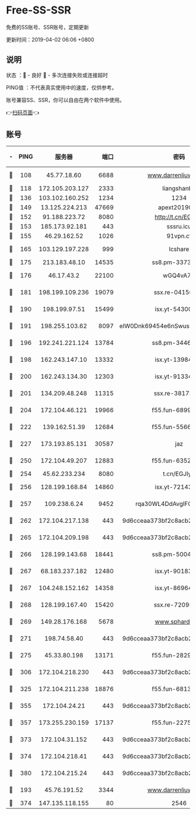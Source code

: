 # Free-SS-SSR

免费的SS账号、SSR账号，定期更新

更新时间：2019-04-02 06:06 +0800

## 说明

状态     ：🙂 - 良好 🙁 - 多次连接失败或连接超时

PING值   ：不代表真实使用中的速度，仅供参考。

账号兼容SS、SSR，你可以自由在两个软件中使用。

👉[扫码页面](https://liesauer.github.io/Free-SS-SSR/)👈

## 账号

|-|PING|服务器|端口|密码|加密方式|区域|
|:----:|:----:|:-----:|-----:|:----:|:----:|:----:|
|🙂|108|45.77.18.60|6688|www.darrenliuwei.com|aes-256-cfb|JP|
|🙂|118|172.105.203.127|2333|liangshanbo|chacha20|JP|
|🙂|136|103.102.160.252|1234|1234|rc4-md5|JP|
|🙂|149|13.125.224.213|47669|apext2019001|chacha20|KR|
|🙂|152|91.188.223.72|8080|http://t.cn/EGJIyrl|rc4-md5|RU|
|🙂|153|185.173.92.181|443|sssru.icu|rc4-md5|RU|
|🙂|155|46.29.162.52|1026|91vpn.cf|rc4-md5|RU|
|🙂|165|103.129.197.228|999|lcshare|aes-256-cfb|CN|
|🙂|175|213.183.48.10|14535|ss8.pm-33736221|rc4-md5|RU|
|🙂|176|46.17.43.2|22100|wGQ4vA7D|aes-256-gcm|RU|
|🙂|181|198.199.109.236|19079|ssx.re-04150237|aes-256-cfb|US|
|🙂|190|198.199.97.51|15499|isx.yt-54300855|aes-256-cfb|US|
|🙂|191|198.255.103.62|8097|eIW0Dnk69454e6nSwuspv9DmS201tQ0D|aes-256-cfb|US|
|🙂|196|192.241.221.124|13784|ss8.pm-34461522|aes-256-cfb|US|
|🙂|198|162.243.147.10|13332|isx.yt-13984444|aes-256-cfb|US|
|🙂|200|162.243.134.30|12303|isx.yt-91334852|aes-256-cfb|US|
|🙂|201|134.209.48.248|11315|ssx.re-38173894|aes-256-cfb|US|
|🙂|204|172.104.46.121|19966|f55.fun-68996821|aes-256-cfb|SG|
|🙂|222|139.162.51.39|12684|f55.fun-55660117|aes-256-cfb|SG|
|🙂|227|173.193.85.131|30587|jaz|aes-256-cfb|US|
|🙂|250|172.104.49.207|12883|f55.fun-63527647|aes-256-cfb|SG|
|🙂|254|45.62.233.234|8080|t.cn/EGJIyrl|rc4-md5|CA|
|🙂|256|128.199.168.84|14860|isx.yt-72143109|aes-256-cfb|SG|
|🙂|257|109.238.6.24|9452|rqa30WL4DdAvgIFG6Fs3znzTa|aes-256-cfb|FR|
|🙂|262|172.104.217.138|443|9d6cceaa373bf2c8acb22e60b6a58be6|aes-256-cfb|US|
|🙂|265|172.104.209.198|443|9d6cceaa373bf2c8acb22e60b6a58be6|aes-256-cfb|US|
|🙂|266|128.199.143.68|18441|ss8.pm-50042831|aes-256-cfb|SG|
|🙂|267|68.183.237.182|12480|isx.yt-90183318|aes-256-cfb|SG|
|🙂|267|104.248.152.162|14358|isx.yt-86964807|aes-256-cfb|SG|
|🙂|268|128.199.167.40|15420|ssx.re-72095229|aes-256-cfb|SG|
|🙂|269|149.28.176.168|5678|www.sphard.com|aes-256-cfb|SG|
|🙂|271|198.74.58.40|443|9d6cceaa373bf2c8acb22e60b6a58be6|aes-256-cfb|US|
|🙂|275|45.33.80.198|13171|f55.fun-28295578|aes-256-cfb|US|
|🙂|306|172.104.218.230|443|9d6cceaa373bf2c8acb22e60b6a58be6|aes-256-cfb|US|
|🙂|325|172.104.211.238|18876|f55.fun-68130782|aes-256-cfb|US|
|🙂|355|172.104.24.21|443|9d6cceaa373bf2c8acb22e60b6a58be6|aes-256-cfb|US|
|🙂|357|173.255.230.159|17137|f55.fun-22752790|aes-256-cfb|US|
|🙂|373|172.104.31.152|443|9d6cceaa373bf2c8acb22e60b6a58be6|aes-256-cfb|US|
|🙂|374|172.104.218.41|443|9d6cceaa373bf2c8acb22e60b6a58be6|aes-256-cfb|US|
|🙂|380|172.104.215.24|443|9d6cceaa373bf2c8acb22e60b6a58be6|aes-256-cfb|US|
|🙂|193|45.76.191.52|3344|www.darrenliuwei.com|aes-256-cfb|AU|
|🙁|374|147.135.118.155|80|2546|chacha20|US|
